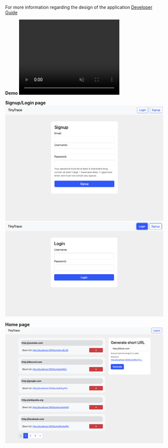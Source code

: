 For more information regarding the design of the application [Developer Guide](./developer-guide.md)

**Demo**
<video width="320" height="240" controls loop="" muted="" autoplay="">
    <source src="https://github.com/pangrwa/TinyTrace/raw/main/assets/videos/demo.mov">
</video>

**Signup/Login page**
![signup-page](assets/images/signup-page.png)
![login-page](assets/images/login-page.png)

**Home page**
![home-page](assets/images/home-page.png)
